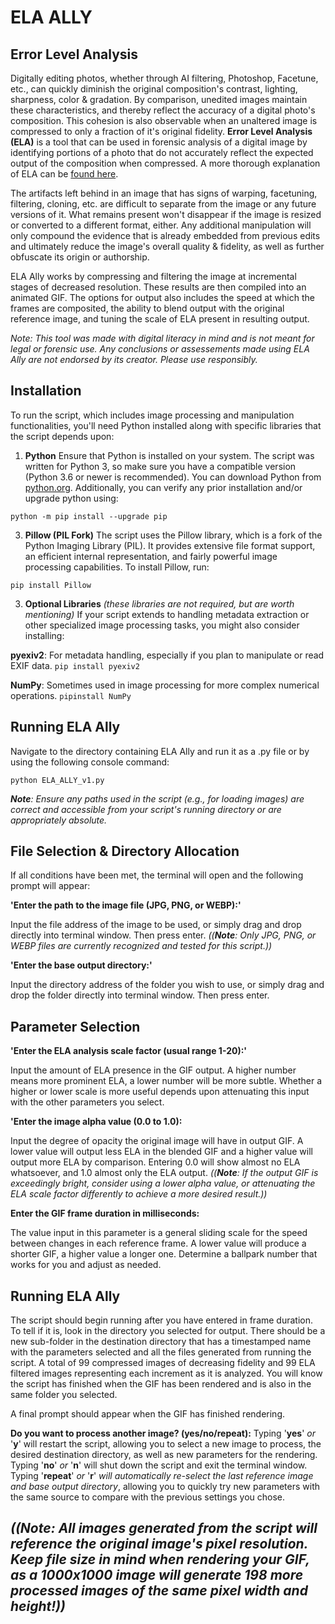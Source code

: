 # **ELA ALLY**

## **Error Level Analysis**
Digitally editing photos, whether through AI filtering, Photoshop, Facetune, etc., can quickly diminish the original composition's contrast, lighting, sharpness, color & gradation. By comparison, unedited images maintain these characteristics, and thereby reflect the accuracy of a digital photo's composition. This cohesion is also observable when an unaltered image is compressed to only a fraction of it's original fidelity. **Error Level Analysis (ELA)** is a tool that can be used in forensic analysis of a digital image by identifying portions of a photo that do not accurately reflect the expected output of the composition when compressed. A more thorough explanation of ELA can be [found here](https://fotoforensics.com/tutorial-ela.php).


The artifacts left behind in an image that has signs of warping, facetuning, filtering, cloning, etc. are difficult to separate from the image or any future versions of it. What remains present won't disappear if the image is resized or converted to a different format, either. Any additional manipulation will only compound the evidence that is already embedded from previous edits and ultimately reduce the image's overall quality & fidelity, as well as further obfuscate its origin or authorship.

ELA Ally works by compressing and filtering the image at incremental stages of decreased resolution. These results are then compiled into an animated GIF. The options for output also includes the speed at which the frames are composited, the ability to blend output with the original reference image, and tuning the scale of ELA present in resulting output.

_Note: This tool was made with digital literacy in mind and is not meant for legal or forensic use. Any conclusions or assessements made using ELA Ally are not endorsed by its creator. Please use responsibly._

## Installation
To run the script, which includes image processing and manipulation functionalities, you'll need Python installed along with specific libraries that the script depends upon:

1. **Python**
Ensure that Python is installed on your system. The script was written for Python 3, so make sure you have a compatible version (Python 3.6 or newer is recommended). You can download Python from [python.org](https://www.python.org/downloads/). Additionally, you can verify any prior installation and/or upgrade python using: 

`python -m pip install --upgrade pip`

3. **Pillow (PIL Fork)**
The script uses the Pillow library, which is a fork of the Python Imaging Library (PIL). It provides extensive file format support, an efficient internal representation, and fairly powerful image processing capabilities. To install Pillow, run:

`pip install Pillow`

3. **Optional Libraries** _(these libraries are not required, but are worth mentioning)_
If your script extends to handling metadata extraction or other specialized image processing tasks, you might also consider installing:

**pyexiv2**: For metadata handling, especially if you plan to manipulate or read EXIF data.
`pip install pyexiv2`

**NumPy**: Sometimes used in image processing for more complex numerical operations.
`pipinstall NumPy`

## Running ELA Ally
Navigate to the directory containing ELA Ally and run it as a .py file or by using the following console command:

`python ELA_ALLY_v1.py`

_**Note**: Ensure any paths used in the script (e.g., for loading images) are correct and accessible from your script's running directory or are appropriately absolute._

## File Selection & Directory Allocation
If all conditions have been met, the terminal will open and the following prompt will appear:

**'Enter the path to the image file (JPG, PNG, or WEBP):'**

Input the file address of the image to be used, or simply drag and drop directly into terminal window. Then press enter.
_((**Note**: Only JPG, PNG, or WEBP files are currently recognized and tested for this script.))_

**'Enter the base output directory:'**

Input the directory address of the folder you wish to use, or simply drag and drop the folder directly into terminal window. Then press enter.

## Parameter Selection
**'Enter the ELA analysis scale factor (usual range 1-20):'**

Input the amount of ELA presence in the GIF output. A higher number means more prominent ELA, a lower number will be more subtle. Whether a higher or lower scale is more useful depends upon attenuating this input with the other parameters you select.

**'Enter the image alpha value (0.0 to 1.0):**

Input the degree of opacity the original image will have in output GIF. A lower value will output less ELA in the blended GIF and a higher value will output more ELA by comparison. Entering 0.0 will show almost no ELA whatsoever, and 1.0 almost only the ELA output. _((**Note**: If the output GIF is exceedingly bright, consider using a lower alpha value, or attenuating the ELA scale factor differently to achieve a more desired result.))_

**Enter the GIF frame duration in milliseconds:**

The value input in this parameter is a general sliding scale for the speed between changes in each reference frame. A lower value will produce a shorter GIF, a higher value a longer one. Determine a ballpark number that works for you and adjust as needed. 

## Running ELA Ally
The script should begin running after you have entered in frame duration. To tell if it is, look in the directory you selected for output. There should be a new sub-folder in the destination directory that has a timestamped name with the parameters selected and all the files generated from running the script. A total of 99 compressed images of decreasing fidelity and 99 ELA filtered images representing each increment as it is analyzed. You will know the script has finished when the GIF has been rendered and is also in the same folder you selected.

A final prompt should appear when the GIF has finished rendering.

**Do you want to process another image? (yes/no/repeat):**
Typing '**yes**' _or_ '**y**' will restart the script, allowing you to select a new image to process, the desired destination directory, as well as new parameters for the rendering.
Typing '**no**' _or_ '**n**' will shut down the script and exit the terminal window.
Typing '**repeat**' _or_ '**r**' _will automatically re-select the last reference image and base output directory_, allowing you to quickly try new parameters with the same source to compare with the previous settings you chose.

## _((**Note**: All images generated from the script will reference the original image's pixel resolution. Keep file size in mind when rendering your GIF, as a 1000x1000  image will generate 198 more processed images of the same pixel width and height!))_ 
